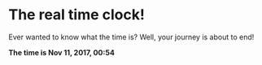 # The real time clock!

Ever wanted to know what the time is? Well, your journey is about to end!

**The time is Nov 11, 2017, 00:54**
